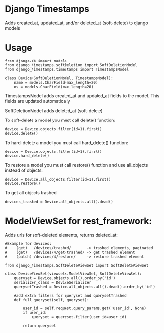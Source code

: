 
Django Timestamps
=======================

Adds created_at, updated_at, and/or deleted_at (soft-delete) to django models

Usage
=====

    from django.db import models
    from django_timestamps.softDeletion import SoftDeletionModel
    from django_timestamps.timestamps import TimestampsModel

    class Device(SoftDeletionModel, TimestampsModel):
        name = models.CharField(max_length=20)
        os = models.CharField(max_length=20)

TimestampsModel adds created_at and updated_at fields to the model. This fields are updated automatically

SoftDeletionModel adds deleted_at (soft-delete)

To soft-delete a model you must call delete() function:

    device = Device.objects.filter(id=1).first()
    device.delete()

To hard-delete a model you must call hard_delete() function:

    device = Device.objects.filter(id=1).first()
    device.hard_delete()

To restore a model you must call restore() function and use all_objects instead of objects:

    device = Device.all_objects.filter(id=1).first()
    device.restore()

To get all objects trashed

    devices_trashed = Device.all_objects.all().dead()


ModelViewSet for rest_framework:
===================

Adds urls for soft-deleted elements, returns deleted_at:

    #Example for devices:
    #    (get)   /devices/trashed/       -> trashed elements, paginated
    #    (get)   /devices/4/get-trashed/ -> get trashed element
    #    (patch) /devices/4/restore/     -> restore trashed element

    from django_timestamps.SoftDeleteViewSet import SoftDeleteViewSet

    class DeviceViewSet(viewsets.ModelViewSet, SoftDeleteViewSet):
        queryset = Device.objects.all().order_by('id')
        serializer_class = DeviceSerializer
        querysetTrashed = Device.all_objects.all().dead().order_by('id')

        #add extra filters for queryset and querysetTrashed
        def full_queryset(self, queryset):

            user_id = self.request.query_params.get('user_id', None)
            if user_id:
                queryset = queryset.filter(user_id=user_id)

            return queryset




